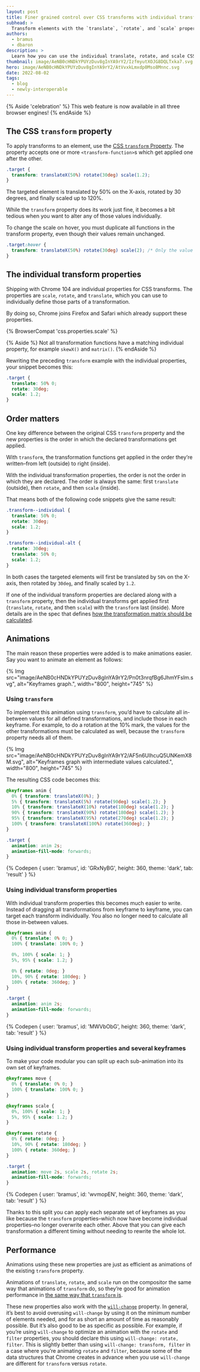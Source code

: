 ```yaml
---
layout: post
title: Finer grained control over CSS transforms with individual transform properties
subhead: >
  Transform elements with the `translate`, `rotate`, and `scale` properties
authors:
  - bramus
  - dbaron
description: >
  Learn how you can use the individual translate, rotate, and scale CSS properties to approach transforms in an intuitive way.
thumbnail: image/AeNB0cHNDkYPUYzDuv8gInYA9rY2/IzfmyutXOJG8DQLTxka7.svg
hero: image/AeNB0cHNDkYPUYzDuv8gInYA9rY2/AtVvxkLmxdp0Mso8Mnnc.svg
date: 2022-08-02
tags:
  - blog
  - newly-interoperable
---
```


{% Aside 'celebration' %}
This web feature is now available in all three browser engines!
{% endAside %}

## The CSS `transform` property

To apply transforms to an element, use the [CSS `transform` Property](https://developer.mozilla.org/docs/Web/CSS/transform). The property accepts one or more `<transform-function>`s which get applied one after the other.

```css
.target {
  transform: translateX(50%) rotate(30deg) scale(1.2);
}
```

The targeted element is translated by 50% on the X-axis, rotated by 30 degrees, and finally scaled up to 120%.

While the `transform` property does its work just fine, it becomes a bit tedious when you want to alter any of those values individually.

To change the scale on hover, you must duplicate all functions in the transform property, even though their values remain unchanged.

```css
.target:hover {
  transform: translateX(50%) rotate(30deg) scale(2); /* Only the value of scale() changed */
}
```

## The individual transform properties

Shipping with Chrome 104 are individual properties for CSS transforms. The properties are `scale`, `rotate`, and `translate`, which you can use to individually define those parts of a transformation.

By doing so, Chrome joins Firefox and Safari which already support these properties.

{% BrowserCompat 'css.properties.scale' %}

{% Aside %}
Not all transformation functions have a matching individual property, for example `skewX()` and `matrix()`.
{% endAside %}

Rewriting the preceding `transform` example with the individual properties, your snippet becomes this:

```css
.target {
  translate: 50% 0;
  rotate: 30deg;
  scale: 1.2;
}
```

## Order matters

One key difference between the original CSS `transform` property and the new properties is the order in which the declared transformations get applied.

With `transform`, the transformation functions get applied in the order they’re written–from left (outside) to right (inside).

With the individual transformation properties, the order is not the order in which they are declared.  The order is always the same: first `translate` (outside), then `rotate`, and then `scale` (inside).

That means both of the following code snippets give the same result:

```css
.transform--individual {
  translate: 50% 0;
  rotate: 30deg;
  scale: 1.2;
}

.transform--individual-alt {
  rotate: 30deg;
  translate: 50% 0;
  scale: 1.2;
}
```

In both cases the targeted elements will first be translated by `50%` on the X-axis, then rotated by `30deg`, and finally scaled by `1.2`.

If one of the individual transform properties are declared along with a `transform` property, then the individual transforms get applied first (`translate`, `rotate`, and then `scale`) with the `transform` last (inside). More details are in the spec that defines [how the transformation matrix should be calculated](https://www.w3.org/TR/css-transforms-2/#ctm).

## Animations

The main reason these properties were added is to make animations easier. Say you want to animate an element as follows:

{% Img src="image/AeNB0cHNDkYPUYzDuv8gInYA9rY2/Pn0t3nrqfBg6JhmYFslm.svg", alt="Keyframes graph.", width="800", height="745" %}

### Using `transform`

To implement this animation using `transform`, you’d have to calculate all in-between values for all defined transformations, and include those in each keyframe. For example, to do a rotation at the 10% mark, the values for the other transformations must be calculated as well, because the `transform` property needs all of them.

{% Img src="image/AeNB0cHNDkYPUYzDuv8gInYA9rY2/AF5n6UlhcuQ5UNKemX8M.svg", alt="Keyframes graph with intermediate values calculated.", width="800", height="745" %}

The resulting CSS code becomes this:

```css
@keyframes anim {
  0% { transform: translateX(0%); }
  5% { transform: translateX(5%) rotate(90deg) scale(1.2); }
  10% { transform: translateX(10%) rotate(180deg) scale(1.2); }
  90% { transform: translateX(90%) rotate(180deg) scale(1.2); }
  95% { transform: translateX(95%) rotate(270deg) scale(1.2); }
  100% { transform: translateX(100%) rotate(360deg); }
}

.target {
  animation: anim 2s;
  animation-fill-mode: forwards;
}
```

{% Codepen {
  user: 'bramus',
  id: 'GRxNyBG',
  height: 360,
  theme: 'dark',
  tab: 'result'
} %}

### Using individual transform properties

With individual transform properties this becomes much easier to write. Instead of dragging all transformations from keyframe to keyframe, you can target each transform individually. You also no longer need to calculate all those in-between values.

```css
@keyframes anim {
  0% { translate: 0% 0; }
  100% { translate: 100% 0; }

  0%, 100% { scale: 1; }
  5%, 95% { scale: 1.2; }

  0% { rotate: 0deg; }
  10%, 90% { rotate: 180deg; }
  100% { rotate: 360deg; }
}

.target {
  animation: anim 2s;
  animation-fill-mode: forwards;
}
```

{% Codepen {
  user: 'bramus',
  id: 'MWVbObG',
  height: 360,
  theme: 'dark',
  tab: 'result'
} %}

### Using individual transform properties and several keyframes

To make your code modular you can split up each sub-animation into its own set of keyframes.

```css
@keyframes move {
  0% { translate: 0% 0; }
  100% { translate: 100% 0; }
}

@keyframes scale {
  0%, 100% { scale: 1; }
  5%, 95% { scale: 1.2; }
}

@keyframes rotate {
  0% { rotate: 0deg; }
  10%, 90% { rotate: 180deg; }
  100% { rotate: 360deg; }
}

.target {
  animation: move 2s, scale 2s, rotate 2s;
  animation-fill-mode: forwards;
}
```

{% Codepen {
  user: 'bramus',
  id: 'wvmopEN',
  height: 360,
  theme: 'dark',
  tab: 'result'
} %}

Thanks to this split you can apply each separate set of keyframes as you like because the `transform` properties–which now have become individual properties–no longer overwrite each other. Above that you can give each transformation a different timing without needing to rewrite the whole lot.

## Performance

Animations using these new properties are just as efficient as animations of the existing `transform` property.

Animations of `translate`, `rotate`, and `scale` run on the compositor the same way that animations of `transform` do, so they’re good for animation performance in [the same way that `transform` is](/animations-guide/).

These new properties also work with the [`will-change`](https://developer.mozilla.org/docs/Web/CSS/will-change) property. In general, it’s best to avoid overusing `will-change` by using it on the minimum number of elements needed, and for as short an amount of time as reasonably possible. But it’s also good to be as specific as possible. For example, if you’re using `will-change` to optimize an animation with the `rotate` and `filter` properties, you should declare this using `will-change: rotate, filter`. This is slightly better than using `will-change: transform, filter` in a case where you’re animating `rotate` and `filter`, because some of the data structures that Chrome creates in advance when you use `will-change` are different for `transform` versus `rotate`.
